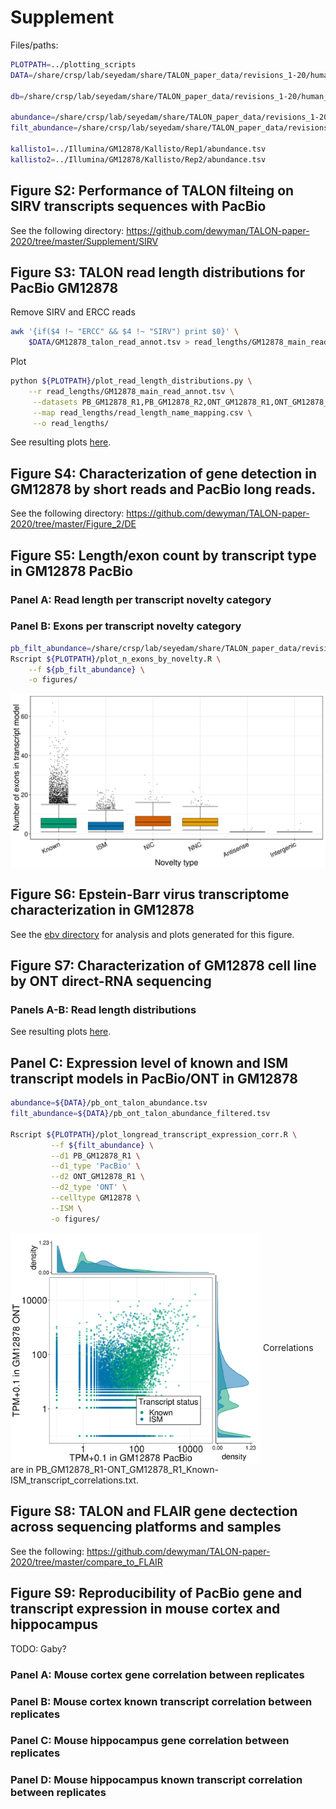 # Supplement

Files/paths:
```bash
PLOTPATH=../plotting_scripts
DATA=/share/crsp/lab/seyedam/share/TALON_paper_data/revisions_1-20/human_TALON

db=/share/crsp/lab/seyedam/share/TALON_paper_data/revisions_1-20/human_TALON/full_gencode_v29_SIRV_2020-02-29.db

abundance=/share/crsp/lab/seyedam/share/TALON_paper_data/revisions_1-20/human_TALON/ont_talon_abundance.tsv
filt_abundance=/share/crsp/lab/seyedam/share/TALON_paper_data/revisions_1-20/human_TALON/ont_talon_abundance_filtered.tsv

kallisto1=../Illumina/GM12878/Kallisto/Rep1/abundance.tsv
kallisto2=../Illumina/GM12878/Kallisto/Rep2/abundance.tsv
```

## Figure S2: Performance of TALON filteing on SIRV transcripts sequences with PacBio

See the following directory: https://github.com/dewyman/TALON-paper-2020/tree/master/Supplement/SIRV  

## Figure S3: TALON read length distributions for PacBio GM12878

Remove SIRV and ERCC reads
```bash
awk '{if($4 !~ "ERCC" && $4 !~ "SIRV") print $0}' \
    $DATA/GM12878_talon_read_annot.tsv > read_lengths/GM12878_main_read_annot.tsv
```
Plot
```bash
python ${PLOTPATH}/plot_read_length_distributions.py \
    --r read_lengths/GM12878_main_read_annot.tsv \
     --datasets PB_GM12878_R1,PB_GM12878_R2,ONT_GM12878_R1,ONT_GM12878_R2 \
     --map read_lengths/read_length_name_mapping.csv \
     --o read_lengths/
```
See resulting plots [here](https://github.com/dewyman/TALON-paper-2020/tree/master/Supplement/read_lengths).

## Figure S4: Characterization of gene detection in GM12878 by short reads and PacBio long reads.

See the following directory: https://github.com/dewyman/TALON-paper-2020/tree/master/Figure_2/DE

## Figure S5: Length/exon count by transcript type in GM12878 PacBio

### Panel A: Read length per transcript novelty category

### Panel B: Exons per transcript novelty category
```bash
pb_filt_abundance=/share/crsp/lab/seyedam/share/TALON_paper_data/revisions_1-20/human_TALON/pb_talon_abundance_filtered.tsv
Rscript ${PLOTPATH}/plot_n_exons_by_novelty.R \
    --f ${pb_filt_abundance} \
    -o figures/
```
<img align="center" width="600" src="figures/transcript_exonCount_by_novelty_type.png">

## Figure S6: Epstein-Barr virus transcriptome characterization in GM12878

See the [ebv directory](https://github.com/dewyman/TALON-paper-2020/tree/master/ebv) for analysis and plots generated for this figure.  

## Figure S7: Characterization of GM12878 cell line by ONT direct-RNA sequencing 

### Panels A-B: Read length distributions
See resulting plots [here](https://github.com/dewyman/TALON-paper-2020/tree/master/Supplement/read_lengths).

## Panel C: Expression level of known and ISM transcript models in PacBio/ONT in GM12878

```bash
abundance=${DATA}/pb_ont_talon_abundance.tsv
filt_abundance=${DATA}/pb_ont_talon_abundance_filtered.tsv

Rscript ${PLOTPATH}/plot_longread_transcript_expression_corr.R \
         --f ${filt_abundance} \
         --d1 PB_GM12878_R1 \
         --d1_type 'PacBio' \
         --d2 ONT_GM12878_R1 \
         --d2_type 'ONT' \
         --celltype GM12878 \
         --ISM \
         -o figures/
```

<img align="center" width="400" src="figures/PB_GM12878_R1-ONT_GM12878_R1_Known-ISM_transcript_correlationPlot.png">
Correlations are in PB_GM12878_R1-ONT_GM12878_R1_Known-ISM_transcript_correlations.txt. 

## Figure S8: TALON and FLAIR gene dectection across sequencing platforms and samples

See the following: https://github.com/dewyman/TALON-paper-2020/tree/master/compare_to_FLAIR  

## Figure S9: Reproducibility of PacBio gene and transcript expression in mouse cortex and hippocampus

TODO: Gaby?

### Panel A: Mouse cortex gene correlation between replicates

### Panel B: Mouse cortex known transcript correlation between replicates

### Panel C: Mouse hippocampus gene correlation between replicates

### Panel D: Mouse hippocampus known transcript correlation between replicates

<!-- ## Figure S9: Known gene expression correlation between long read platforms and Illumina

### PacBio
```bash
mkdir -p lr_sr_corr
abundance=/share/crsp/lab/seyedam/share/TALON_paper_data/revisions_1-20/human_TALON/pb_talon_abundance.tsv
Rscript ${PLOTPATH}/plot_longread_illumina_gene_correlation.R \
    --f ${abundance} \
    --ik1 ${kallisto1} \
    --ik2 ${kallisto2} \
    --color blue \
    --r1 PB_GM12878_R1 \
    --r2 PB_GM12878_R2 \
    --srtype Illumina \
    --lrtype PacBio \
    -o lr_sr_corr
```
### ONT
```bash
mkdir -p lr_sr_corr
abundance=/share/crsp/lab/seyedam/share/TALON_paper_data/revisions_1-20/human_TALON/ont_talon_abundance.tsv
Rscript ${PLOTPATH}/plot_longread_illumina_gene_correlation.R \
    --f ${abundance} \
    --ik1 ${kallisto1} \
    --ik2 ${kallisto2} \
    --color blue \
    --r1 ONT_GM12878_R1 \
    --r2 ONT_GM12878_R2 \
    --srtype Illumina \
    --lrtype ONT \
    -o lr_sr_corr
``` -->

